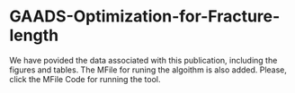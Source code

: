# GAADS-Optimization-for-Fracture-length
We have povided the data associated with this publication, including the figures and tables.
The MFile for runing the algoithm is also added.
Please, click the MFile Code for running the tool.
